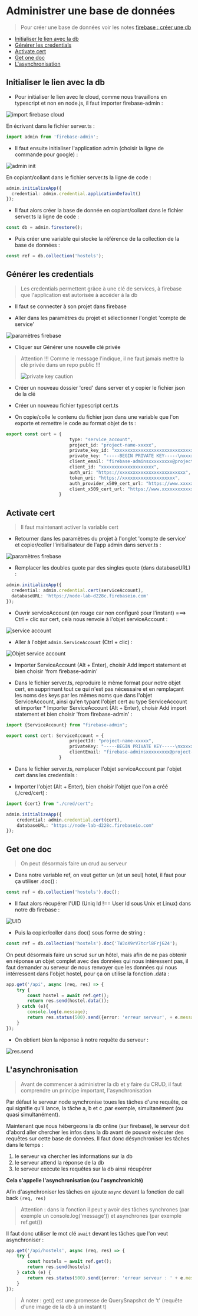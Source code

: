 # Administrer une base de données

> Pour créer une base de données voir les notes [firebase : créer une db](https://gitlab.com/olivier_portal/mes-cours/-/blob/master/tools/firebase/firebase.md#cr%C3%A9er-une-bdd-firebase)

* [Initialiser le lien avec la db](#initialiser-le-lien-avec-la-db)
* [Générer les credentials](#générer-les-credentials)
* [Activate cert](#activate-cert)
* [Get one doc](#activate-cert)
* [L'asynchronisation](#lasynchronisation)

## Initialiser le lien avec la db

* Pour initialiser le lien avec le cloud, comme nous travaillons en typescript et non en node.js, il faut importer firebase-admin :

![import firebase cloud](img/import%20firebaseAdmin.PNG)

En écrivant dans le fichier server.ts :

```typescript
import admin from 'firebase-admin';
```
* Il faut ensuite initialiser l'application admin (choisir la ligne de commande pour google) :

![admin init](img/admin%20init.PNG)

En copiant/collant dans le fichier server.ts la ligne de code :

```typescript
admin.initializeApp({
  credential: admin.credential.applicationDefault()
});
```
* Il faut alors créer la base de donnée en copiant/collant dans le fichier server.ts la ligne de code :

```typescript
const db = admin.firestore();
```

* Puis créer une variable qui stocke la référence de la collection de la base de données :

```typescript
const ref = db.collection('hostels');
```

## Générer les credentials

> Les credentials permettent grâce à une clé de services, à firebase que l'application est autorisée à accéder à la db

* Il faut se connecter à son projet dans firebase

* Aller dans les paramètres du projet et sélectionner l'onglet 'compte de service'

![paramètres firebase](img/param%20firebase.PNG)

* Cliquer sur Générer une nouvelle clé privée

> Attention !!! Comme le message l'indique, il ne faut jamais mettre la clé privée dans un repo public !!!
>
>![private key caution](img/private%20key%20caution.PNG)

* Créer un nouveau dossier 'cred' dans server et y copier le fichier json de la clé

* Créer un nouveau fichier typescript cert.ts

* On copie/colle le contenu du fichier json dans une variable que l'on exporte et remettre le code au format objet de ts :

```typescript
export const cert = {
                        type: "service_account",
                        project_id: "project-name-xxxxx",
                        private_key_id: "xxxxxxxxxxxxxxxxxxxxxxxxxxxxxxxxxxx",
                        private_key: "-----BEGIN PRIVATE KEY-----\nxxxxxxxxxxxxxxxxxxxxxxxxxxxxxxx",
                        client_email: "firebase-adminsxxxxxxxxx@project-name-xxxxx.iam.gserviceaccount.com",
                        client_id: "xxxxxxxxxxxxxxxxxxxx",
                        auth_uri: "https://xxxxxxxxxxxxxxxxxxxxxxxxx",
                        token_uri: "https://xxxxxxxxxxxxxxxxxxxx",
                        auth_provider_x509_cert_url: "https://www.xxxxxxxxxxxxxxxx",
                        client_x509_cert_url: "https://www.xxxxxxxxxxxx/firebase-adminsxxxxxxxxx@project-name-xxxxx.xxxxxxxx.com"
                    }
```

## Activate cert

> Il faut maintenant activer la variable cert

* Retourner dans les paramètres du projet à l'onglet 'compte de service' et copier/coller l'initialisateur de l'app admin
dans server.ts :

![paramètres firebase](img/param%20firebase.PNG)

* Remplacer les doubles quote par des singles quote (dans databaseURL) :

```typescript
admin.initializeApp({
  credential: admin.credential.cert(serviceAccount),
  databaseURL: 'https://node-lab-d228c.firebaseio.com'
});
```

* Ouvrir serviceAccount (en rouge car non configuré pour l'instant) ===> Ctrl + clic sur cert, cela nous renvoie à l'objet
serviceAccount :

![service account](img/service%20acount.PNG)

* Aller à l'objet `admin.ServiceAccount` (Ctrl + clic) :

![Objet service account](img/objet%20serviceAccount.PNG)

* Importer ServiceAccount (Alt + Enter), choisir Add import statement et bien choisir 'from firebase-admin'

* Dans le fichier server.ts, reproduire le même format pour notre objet cert, en supprimant tout ce qui n'est pas nécessaire
et en remplaçant les noms des keys par les mêmes noms que dans l'objet ServiceAccount, ainsi qu'en typant l'objet cert
au type ServiceAccount et importer * Importer ServiceAccount (Alt + Enter), choisir Add import statement et bien choisir 'from firebase-admin' :

```typescript
import {ServiceAccount} from "firebase-admin";

export const cert: ServiceAccount = {
                        projectId: "project-name-xxxxx",
                        privateKey: "-----BEGIN PRIVATE KEY-----\nxxxxxxxxxxxxxxxxxxxxxxxxxxxxxxx",
                        clientEmail: "firebase-adminsxxxxxxxxx@project-name-xxxxx.iam.gserviceaccount.com",
                    }
```

* Dans le fichier server.ts, remplacer l'objet serviceAccount par l'objet cert dans les credentials :

* Importer l'objet (Alt + Enter), bien choisir l'objet que l'on a créé (./cred/cert) :

```typescript
import {cert} from "./cred/cert";

admin.initializeApp({
    credential: admin.credential.cert(cert),
    databaseURL: "https://node-lab-d228c.firebaseio.com"
});
```

## Get one doc

> On peut désormais faire un crud au serveur

* Dans notre variable ref, on veut getter un (et un seul) hotel, il faut pour ça utiliser .doc() :

```typescript
const ref = db.collection('hostels').doc();
```

* Il faut alors récupérer l'UID (Uniq Id !== User Id sous Unix et Linux) dans notre db firebase :

![UID](img/UID.PNG)

* Puis la copier/coller dans doc() sous forme de string : 

```typescript
const ref = db.collection('hostels').doc('TWJoX9rV7tcrl8FrjG24');
```

On peut désormais faire un scrud sur un hôtel, mais afin de ne pas obtenir en réponse un objet complet avec des données
qui nous intéressent pas, il faut demander au serveur de nous renvoyer que les données qui nous intérressent dans l'objet
hostel, pour ça on utilise la fonction .data :

```typescript
app.get('/api', async (req, res) => {
    try {
        const hostel = await ref.get();
        return res.send(hostel.data());
    } catch (e){
        console.log(e.message);
        return res.status(500).send({error: 'erreur serveur', + e.message});
    }
});
```

* On obtient bien la réponse à notre requête du serveur :

![res.send](img/resSend.PNG)

## L'asynchronisation

> Avant de commencer à administrer la db et y faire du CRUD, il faut comprendre un principe important, l'asynchronisation

Par défaut le serveur node synchronise toues les tâches d'une requête, ce qui signifie qu'il lance, la tâche a, b et c
,par exemple, simultanément (ou quasi simultanément).

Maintenant que nous hébergeons la db online (sur firebase), le serveur doit d'abord aller chercher les infos dans la db
avant de pouvoir exécuter des requêtes sur cette base de données. Il faut donc désynchroniser les tâches dans le temps :

1. le serveur va chercher les informations sur la db
2. le serveur attend la réponse de la db
3. le serveur exécute les requêtes sur la db ainsi récupérer

**Cela s'appelle l'asynchronisation (ou l'asynchronicité)**

Afin d'asynchroniser les tâches on ajoute `async` devant la fonction de call back `(req, res)`

> Attention : dans la fonction il peut y avoir des tâches synchrones (par exemple un console.log('message')) et
> asynchrones (par exemple ref.get())

Il faut donc utiliser le mot clé `await` devant les tâches que l'on veut asynchroniser :

```typescript
app.get('/api/hostels', async (req, res) => {
    try {
        const hostels = await ref.get();
        return res.send(hostels)
    } catch (e) {
        return res.status(500).send({error: 'erreur serveur : ' + e.message});
    }
});
```

> À noter : get() est une promesse de QuerySnapshot de 't' (requête d'une image de la db à un instant t)
